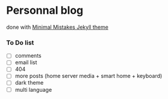 # Personnal blog
done with [Minimal Mistakes Jekyll theme](https://mmistakes.github.io/minimal-mistakes/)

### To Do list

- [ ] comments
- [ ] email list
- [ ] 404
- [ ] more posts (home server media + smart home + keyboard)
- [ ] dark theme
- [ ] multi language